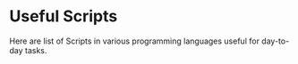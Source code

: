 # Useful Scripts
Here are list of Scripts in various programming languages useful for day-to-day tasks.

